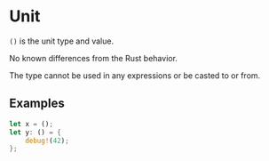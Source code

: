 # Unit

`()` is the unit type and value.

No known differences from the Rust behavior.

The type cannot be used in any expressions or be casted to or from.

## Examples

```rust
let x = ();
let y: () = {
    debug!(42);
};
```
